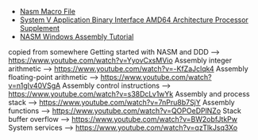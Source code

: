 - [Nasm Macro File](https://gist.github.com/Mettcon/1f5347e27c47870035ce2aa5e8c333c0)
- [System V Application Binary Interface AMD64 Architecture Processor Supplement](https://gitlab.com/x86-psABIs/x86-64-ABI/-/tree/master)
- [NASM Windows Assembly Tutorial](https://sonictk.github.io/asm_tutorial/)

copied from somewhere
Getting started with NASM and DDD --> https://www.youtube.com/watch?v=YyovCxsMVio
Assembly integer arithmetic --> https://www.youtube.com/watch?v=-KfZaJclqk4
Assembly floating-point arithmetic --> https://www.youtube.com/watch?v=n1gIv40VSgA
Assembly control instructions --> https://www.youtube.com/watch?v=s38DcLv1wYk
Assembly and process stack --> https://www.youtube.com/watch?v=7nPru8b7SjY
Assembly functions --> https://www.youtube.com/watch?v=QOPOeDPlNZo
Stack buffer overflow --> https://www.youtube.com/watch?v=BW2obfJtkPw
System services --> https://www.youtube.com/watch?v=qzTlkJsq3Xo 
